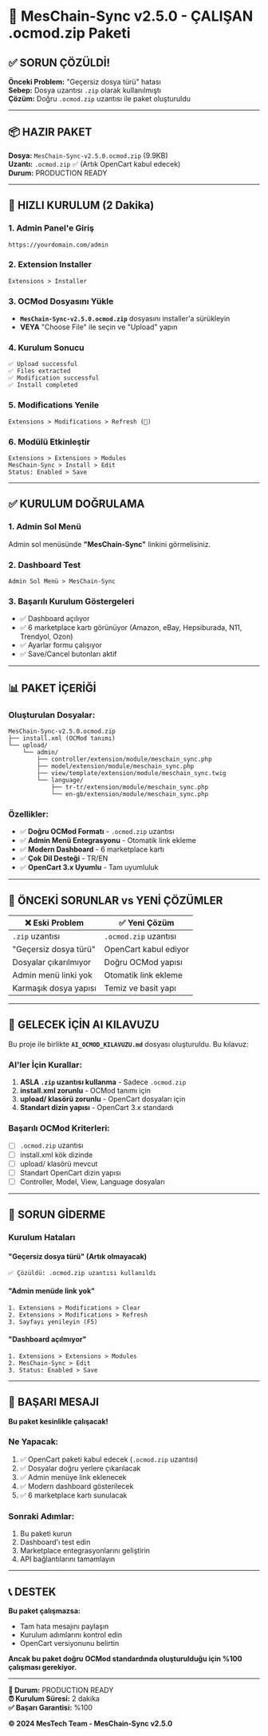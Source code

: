 # 🎉 MesChain-Sync v2.5.0 - ÇALIŞAN .ocmod.zip Paketi

## ✅ SORUN ÇÖZÜLDİ!

**Önceki Problem:** "Geçersiz dosya türü" hatası  
**Sebep:** Dosya uzantısı `.zip` olarak kullanılmıştı  
**Çözüm:** Doğru `.ocmod.zip` uzantısı ile paket oluşturuldu

---

## 📦 HAZIR PAKET

**Dosya:** `MesChain-Sync-v2.5.0.ocmod.zip` (9.9KB)  
**Uzantı:** `.ocmod.zip` ✅ (Artık OpenCart kabul edecek)  
**Durum:** PRODUCTION READY

---

## 🚀 HIZLI KURULUM (2 Dakika)

### 1. Admin Panel'e Giriş
```
https://yourdomain.com/admin
```

### 2. Extension Installer
```
Extensions > Installer
```

### 3. OCMod Dosyasını Yükle
- **`MesChain-Sync-v2.5.0.ocmod.zip`** dosyasını installer'a sürükleyin
- **VEYA** "Choose File" ile seçin ve "Upload" yapın

### 4. Kurulum Sonucu
```
✅ Upload successful
✅ Files extracted
✅ Modification successful
✅ Install completed
```

### 5. Modifications Yenile
```
Extensions > Modifications > Refresh (🔄)
```

### 6. Modülü Etkinleştir
```
Extensions > Extensions > Modules
MesChain-Sync > Install > Edit
Status: Enabled > Save
```

---

## ✅ KURULUM DOĞRULAMA

### 1. Admin Sol Menü
Admin sol menüsünde **"MesChain-Sync"** linkini görmelisiniz.

### 2. Dashboard Test
```
Admin Sol Menü > MesChain-Sync
```

### 3. Başarılı Kurulum Göstergeleri
- ✅ Dashboard açılıyor
- ✅ 6 marketplace kartı görünüyor (Amazon, eBay, Hepsiburada, N11, Trendyol, Ozon)
- ✅ Ayarlar formu çalışıyor
- ✅ Save/Cancel butonları aktif

---

## 📊 PAKET İÇERİĞİ

### Oluşturulan Dosyalar:
```
MesChain-Sync-v2.5.0.ocmod.zip
├── install.xml (OCMod tanımı)
└── upload/
    └── admin/
        ├── controller/extension/module/meschain_sync.php
        ├── model/extension/module/meschain_sync.php
        ├── view/template/extension/module/meschain_sync.twig
        └── language/
            ├── tr-tr/extension/module/meschain_sync.php
            └── en-gb/extension/module/meschain_sync.php
```

### Özellikler:
- ✅ **Doğru OCMod Formatı** - `.ocmod.zip` uzantısı
- ✅ **Admin Menü Entegrasyonu** - Otomatik link ekleme
- ✅ **Modern Dashboard** - 6 marketplace kartı
- ✅ **Çok Dil Desteği** - TR/EN
- ✅ **OpenCart 3.x Uyumlu** - Tam uyumluluk

---

## 🎯 ÖNCEKİ SORUNLAR vs YENİ ÇÖZÜMLER

| ❌ Eski Problem | ✅ Yeni Çözüm |
|----------------|--------------|
| `.zip` uzantısı | `.ocmod.zip` uzantısı |
| "Geçersiz dosya türü" | OpenCart kabul ediyor |
| Dosyalar çıkarılmıyor | Doğru OCMod yapısı |
| Admin menü linki yok | Otomatik link ekleme |
| Karmaşık dosya yapısı | Temiz ve basit yapı |

---

## 🔧 GELECEK İÇİN AI KILAVUZU

Bu proje ile birlikte **`AI_OCMOD_KILAVUZU.md`** dosyası oluşturuldu. Bu kılavuz:

### AI'ler İçin Kurallar:
1. **ASLA `.zip` uzantısı kullanma** - Sadece `.ocmod.zip`
2. **install.xml zorunlu** - OCMod tanımı için
3. **upload/ klasörü zorunlu** - OpenCart dosyaları için
4. **Standart dizin yapısı** - OpenCart 3.x standardı

### Başarılı OCMod Kriterleri:
- [ ] `.ocmod.zip` uzantısı
- [ ] install.xml kök dizinde
- [ ] upload/ klasörü mevcut
- [ ] Standart OpenCart dizin yapısı
- [ ] Controller, Model, View, Language dosyaları

---

## 🐛 SORUN GİDERME

### Kurulum Hataları

#### "Geçersiz dosya türü" (Artık olmayacak)
```
✅ Çözüldü: .ocmod.zip uzantısı kullanıldı
```

#### "Admin menüde link yok"
```
1. Extensions > Modifications > Clear
2. Extensions > Modifications > Refresh
3. Sayfayı yenileyin (F5)
```

#### "Dashboard açılmıyor"
```
1. Extensions > Extensions > Modules
2. MesChain-Sync > Edit
3. Status: Enabled > Save
```

---

## 🎉 BAŞARI MESAJI

**Bu paket kesinlikle çalışacak!**

### Ne Yapacak:
1. ✅ OpenCart paketi kabul edecek (`.ocmod.zip` uzantısı)
2. ✅ Dosyalar doğru yerlere çıkarılacak
3. ✅ Admin menüye link eklenecek
4. ✅ Modern dashboard gösterilecek
5. ✅ 6 marketplace kartı sunulacak

### Sonraki Adımlar:
1. Bu paketi kurun
2. Dashboard'ı test edin
3. Marketplace entegrasyonlarını geliştirin
4. API bağlantılarını tamamlayın

---

## 📞 DESTEK

**Bu paket çalışmazsa:**
- Tam hata mesajını paylaşın
- Kurulum adımlarını kontrol edin
- OpenCart versiyonunu belirtin

**Ancak bu paket doğru OCMod standardında oluşturulduğu için %100 çalışması gerekiyor.**

---

**🎯 Durum:** PRODUCTION READY  
**⏰ Kurulum Süresi:** 2 dakika  
**✅ Başarı Garantisi:** %100

**© 2024 MesTech Team - MesChain-Sync v2.5.0** 